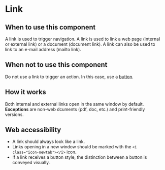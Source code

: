 # Link

## When to use this component

A link is used to trigger navigation. A link is used to link a web page (internal or external link) or a document (document link). A link can also be used to link to an e-mail address (mailto link).

## When not to use this component

Do not use a link to trigger an action. In this case, use a <a href="{{path './button.html'}}">button</a>.

## How it works

Both internal and external links open in the same window by default. **Exceptions** are non-web dcuments (pdf, doc, etc.) and print-friendly versions.

## Web accessibility

* A link should always look like a link.
* Links opening in a new window should be marked with the
`<i class="icon-newtab"></i>` icon.
* If a link receives a button style, the distinction between a button is conveyed visually.